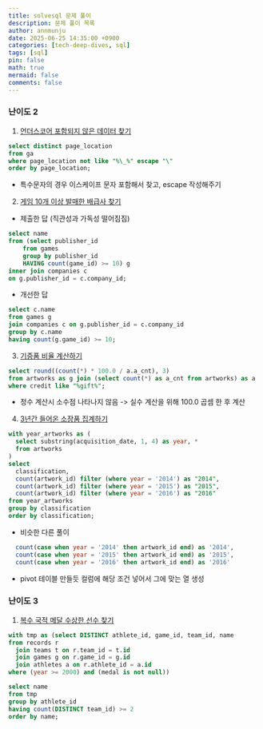 ```yaml
---
title: solvesql 문제 풀이
description: 문제 풀이 목록
author: annmunju
date: 2025-06-25 14:35:00 +0900
categories: [tech-deep-dives, sql]
tags: [sql]
pin: false
math: true
mermaid: false
comments: false
---
```


### 난이도 2

1. [언더스코어 포함되지 않은 데이터 찾기](https://solvesql.com/problems/data-without-underscore/)

```sql
select distinct page_location
from ga
where page_location not like "%\_%" escape "\"
order by page_location;
```

- 특수문자의 경우 이스케이프 문자 포함해서 찾고, escape 작성해주기

2. [게임 10개 이상 발매한 배급사 찾기](https://solvesql.com/problems/publisher-with-many-games/)

- 제출한 답 (직관성과 가독성 떨어짐짐)
```sql
select name
from (select publisher_id
    from games
    group by publisher_id
    HAVING count(game_id) >= 10) g
inner join companies c
on g.publisher_id = c.company_id;
```

- 개선한 답
```sql
select c.name
from games g
join companies c on g.publisher_id = c.company_id
group by c.name
having count(g.game_id) >= 10;
```

3. [기증품 비율 계산하기](https://solvesql.com/problems/ratio-of-gifts/)

```sql
select round((count(*) * 100.0 / a.a_cnt), 3)
from artworks as g join (select count(*) as a_cnt from artworks) as a
where credit like "%gift%";
```

- 정수 계산시 소수점 나타나지 않음 -> 실수 계산을 위해 100.0 곱셈 한 후 계산

4. [3년간 들어온 소장품 집계하기](https://solvesql.com/problems/summary-of-artworks-in-3-years/)

```sql
with year_artworks as (
  select substring(acquisition_date, 1, 4) as year, *
  from artworks
)
select 
  classification, 
  count(artwork_id) filter (where year = '2014') as "2014",
  count(artwork_id) filter (where year = '2015') as "2015",
  count(artwork_id) filter (where year = '2016') as "2016"
from year_artworks
group by classification
order by classification;
```

- 비슷한 다른 풀이

```sql
  count(case when year = '2014' then artwork_id end) as '2014',
  count(case when year = '2015' then artwork_id end) as '2015',
  count(case when year = '2016' then artwork_id end) as '2016'
```

- pivot 테이블 만들듯 컬럼에 해당 조건 넣어서 그에 맞는 열 생성

### 난이도 3

1. [복수 국적 메달 수상한 선수 찾기](https://solvesql.com/problems/multiple-medalist/)

```sql
with tmp as (select DISTINCT athlete_id, game_id, team_id, name
from records r 
  join teams t on r.team_id = t.id
  join games g on r.game_id = g.id
  join athletes a on r.athlete_id = a.id
where (year >= 2000) and (medal is not null))

select name
from tmp
group by athlete_id
having count(DISTINCT team_id) >= 2
order by name;
```

